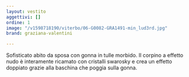 ```yaml
---
layout: vestito
aggettivi: []
ordine: 1
image: "/v1598718190/viterbo/06-G0082-GRA1491-min_lud3rd.jpg"
brand: graziana-valentini

---
```

Sofisticato abito da sposa con gonna in tulle morbido. Il corpino a effetto nudo è interamente ricamato con cristalli swarosky e crea un effetto doppiato grazie alla baschina che poggia sulla gonna.